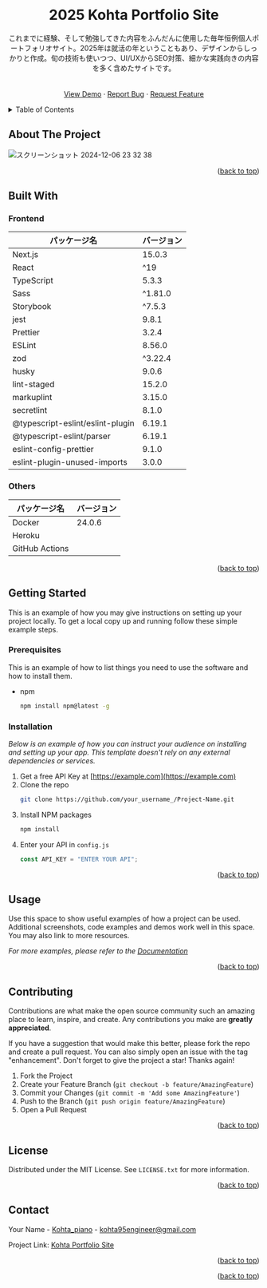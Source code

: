<a name="readme-top"></a>

<!-- PROJECT LOGO -->
<br />
<div align="center">
  <a href="https://github.com/kohta9521/Portfolio_Kohta">
    <!-- <img width="300" alt="スクリーンショット 2023-11-15 10 19 50" src="https://github.com/kohta9521/kokogohan/assets/100065508/0fdfbcdc-ecde-4cc3-99ba-cb8fd63c0337"> -->

  </a>

  <h1 align="center">2025 Kohta Portfolio Site</h3>

  <p align="center">
これまでに経験、そして勉強してきた内容をふんだんに使用した毎年恒例個人ポートフォリオサイト。2025年は就活の年ということもあり、デザインからしっかりと作成。旬の技術も使いつつ、UI/UXからSEO対策、細かな実践向きの内容を多く含めたサイトです。
    <br />
    <br />
    <br />
    <a href="https://github.com/kohta9521/Portfolio_Kohta">View Demo</a>
    ·
    <a href="https://github.com/kohta9521/Portfolio_Kohta/issues">Report Bug</a>
    ·
    <a href="https://github.com/kohta9521/Portfolio_Kohta/issues">Request Feature</a>
  </p>
</div>

<!-- TABLE OF CONTENTS -->
<details>
  <summary>Table of Contents</summary>
  <ol>
    <li>
      <a href="#about-the-project">About The Project</a>
      <ul>
        <li><a href="#built-with">Built With</a></li>
      </ul>
    </li>
    <li>
      <a href="#getting-started">Getting Started</a>
      <ul>
        <li><a href="#prerequisites">Prerequisites</a></li>
        <li><a href="#installation">Installation</a></li>
      </ul>
    </li>
    <li><a href="#usage">Usage</a></li>
    <li><a href="#roadmap">Roadmap</a></li>
    <li><a href="#contributing">Contributing</a></li>
    <li><a href="#license">License</a></li>
    <li><a href="#contact">Contact</a></li>
    <li><a href="#acknowledgments">Acknowledgments</a></li>
  </ol>
</details>

<!-- ABOUT THE PROJECT -->

## About The Project

![スクリーンショット 2024-12-06 23 32 38](https://github.com/user-attachments/assets/ff9643ac-2140-4fc3-bc77-a9239e7ef159)

<p align="right">(<a href="#readme-top">back to top</a>)</p>

## Built With

### Frontend

| パッケージ名                     | バージョン |
| -------------------------------- | ---------- |
| Next.js                          | 15.0.3     |
| React                            | ^19        |
| TypeScript                       | 5.3.3      |
| Sass                             | ^1.81.0    |
| Storybook                        | ^7.5.3     |
| jest                             | 9.8.1      |
| Prettier                         | 3.2.4      |
| ESLint                           | 8.56.0     |
| zod                              | ^3.22.4    |
| husky                            | 9.0.6      |
| lint-staged                      | 15.2.0     |
| markuplint                       | 3.15.0     |
| secretlint                       | 8.1.0      |
| @typescript-eslint/eslint-plugin | 6.19.1     |
| @typescript-eslint/parser        | 6.19.1     |
| eslint-config-prettier           | 9.1.0      |
| eslint-plugin-unused-imports     | 3.0.0      |

### Others

| パッケージ名   | バージョン |
| -------------- | ---------- |
| Docker         | 24.0.6     |
| Heroku         |            |
| GitHub Actions |            |

<p align="right">(<a href="#readme-top">back to top</a>)</p>

<!-- GETTING STARTED -->

## Getting Started

This is an example of how you may give instructions on setting up your project locally.
To get a local copy up and running follow these simple example steps.

### Prerequisites

This is an example of how to list things you need to use the software and how to install them.

- npm
  ```sh
  npm install npm@latest -g
  ```

### Installation

_Below is an example of how you can instruct your audience on installing and setting up your app. This template doesn't rely on any external dependencies or services._

1. Get a free API Key at [https://example.com](https://example.com)
2. Clone the repo
   ```sh
   git clone https://github.com/your_username_/Project-Name.git
   ```
3. Install NPM packages
   ```sh
   npm install
   ```
4. Enter your API in `config.js`
   ```js
   const API_KEY = "ENTER YOUR API";
   ```

<p align="right">(<a href="#readme-top">back to top</a>)</p>

<!-- USAGE EXAMPLES -->

## Usage

Use this space to show useful examples of how a project can be used. Additional screenshots, code examples and demos work well in this space. You may also link to more resources.

_For more examples, please refer to the [Documentation](https://example.com)_

<p align="right">(<a href="#readme-top">back to top</a>)</p>

<!-- CONTRIBUTING -->

## Contributing

Contributions are what make the open source community such an amazing place to learn, inspire, and create. Any contributions you make are **greatly appreciated**.

If you have a suggestion that would make this better, please fork the repo and create a pull request. You can also simply open an issue with the tag "enhancement".
Don't forget to give the project a star! Thanks again!

1. Fork the Project
2. Create your Feature Branch (`git checkout -b feature/AmazingFeature`)
3. Commit your Changes (`git commit -m 'Add some AmazingFeature'`)
4. Push to the Branch (`git push origin feature/AmazingFeature`)
5. Open a Pull Request

<p align="right">(<a href="#readme-top">back to top</a>)</p>

<!-- LICENSE -->

## License

Distributed under the MIT License. See `LICENSE.txt` for more information.

<p align="right">(<a href="#readme-top">back to top</a>)</p>

<!-- CONTACT -->

## Contact

Your Name - [Kohta_piano](https://twitter.com/kohta_piano) - kohta95engineer@gmail.com

Project Link: [Kohta Portfolio Site](https://kokogohan-pn6107g7s-kohta9521s-projects.vercel.app/)

<p align="right">(<a href="#readme-top">back to top</a>)</p>

<p align="right">(<a href="#readme-top">back to top</a>)</p>
